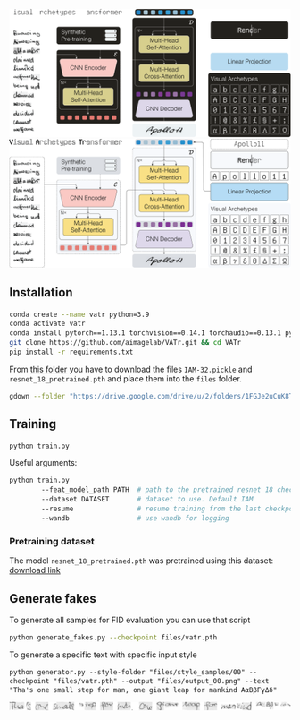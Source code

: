 ![test](https://github.com/aimagelab/VATr/blob/main/files/model_dark.png?raw=true#gh-dark-mode-only)
![test](https://github.com/aimagelab/VATr/blob/main/files/model_light.png?raw=true#gh-light-mode-only)

## Installation

```bash
conda create --name vatr python=3.9
conda activate vatr
conda install pytorch==1.13.1 torchvision==0.14.1 torchaudio==0.13.1 pytorch-cuda=11.7 -c pytorch -c nvidia
git clone https://github.com/aimagelab/VATr.git && cd VATr
pip install -r requirements.txt
```

From [this folder](https://drive.google.com/drive/folders/1FGJe2uCuK8T9HrFzY_Zc-KMIo0oPJGGY?usp=share_link) you have to download the files `IAM-32.pickle` and `resnet_18_pretrained.pth` and place them into the `files` folder.

```bash
gdown --folder "https://drive.google.com/drive/u/2/folders/1FGJe2uCuK8T9HrFzY_Zc-KMIo0oPJGGY"
```

## Training

```bash
python train.py
```
Useful arguments:
```bash
python train.py
        --feat_model_path PATH  # path to the pretrained resnet 18 checkpoint. If none, the resnet will be trained from scratch
        --dataset DATASET       # dataset to use. Default IAM
        --resume                # resume training from the last checkpoint with the same name
        --wandb                 # use wandb for logging
```

### Pretraining dataset
The model `resnet_18_pretrained.pth` was pretrained using this dataset: [download link](https://drive.google.com/drive/folders/1Xs_rR0EWt09-K6vmlvAI8pwsrmHSknC8?usp=share_link)

## Generate fakes
To generate all samples for FID evaluation you can use that script
```bash
python generate_fakes.py --checkpoint files/vatr.pth
```
To generate a specific text with specific input style
```
python generator.py --style-folder "files/style_samples/00" --checkpoint "files/vatr.pth" --output "files/output_00.png" --text "Tha's one small step for man, one giant leap for mankind ΑαΒβΓγΔδ"
```
![test](https://github.com/aimagelab/VATr/blob/main/files/output_00.png?raw=true)

